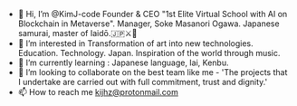 - 👋 Hi, I’m @KimJ-code Founder & CEO "1st Elite Virtual School with AI on Blockchain in Metaverse". Manager, Soke Masanori Ogawa. Japanese samurai, master of Iaidō.🇯🇵⚔️🌸
- 👀 I’m interested in Transformation of art into new technologies. Education. Technology. Japan. Inspiration of the world through music. 
- 🌱 I’m currently learning : Japanese language, Iai, Kenbu. 
- 💞️ I’m looking to collaborate on the best team like me - 'The projects that I undertake are carried out with full commitment, trust and dignity.'
- 📫 How to reach me kijhz@protonmail.com 

<!---
KimJ-code/KimJ-code is a ✨ special ✨ repository because its `README.md` (this file) appears on your GitHub profile.
You can click the Preview link to take a look at your changes.
--->
